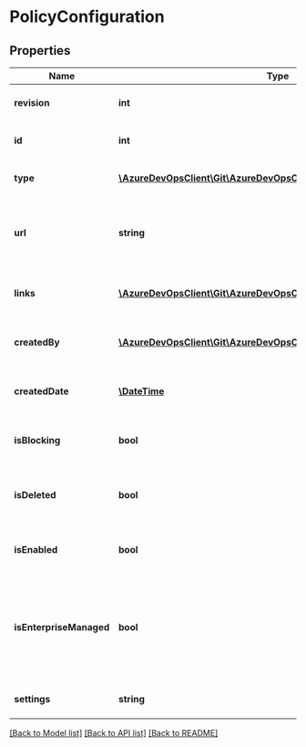 # PolicyConfiguration

## Properties
Name | Type | Description | Notes
------------ | ------------- | ------------- | -------------
**revision** | **int** | The policy configuration revision ID. | [optional] 
**id** | **int** | The policy configuration ID. | [optional] 
**type** | [**\AzureDevOpsClient\Git\AzureDevOpsClient\Git\Model\PolicyTypeRef**](PolicyTypeRef.md) | The policy configuration type. | [optional] 
**url** | **string** | The URL where the policy configuration can be retrieved. | [optional] 
**links** | [**\AzureDevOpsClient\Git\AzureDevOpsClient\Git\Model\ReferenceLinks**](ReferenceLinks.md) | The links to other objects related to this object. | [optional] 
**createdBy** | [**\AzureDevOpsClient\Git\AzureDevOpsClient\Git\Model\IdentityRef**](IdentityRef.md) | A reference to the identity that created the policy. | [optional] 
**createdDate** | [**\DateTime**](\DateTime.md) | The date and time when the policy was created. | [optional] 
**isBlocking** | **bool** | Indicates whether the policy is blocking. | [optional] 
**isDeleted** | **bool** | Indicates whether the policy has been (soft) deleted. | [optional] 
**isEnabled** | **bool** | Indicates whether the policy is enabled. | [optional] 
**isEnterpriseManaged** | **bool** | If set, this policy requires \&quot;Manage Enterprise Policies\&quot; permission to create, edit, or delete. | [optional] 
**settings** | **string** | The policy configuration settings. | [optional] 

[[Back to Model list]](../README.md#documentation-for-models) [[Back to API list]](../README.md#documentation-for-api-endpoints) [[Back to README]](../README.md)


